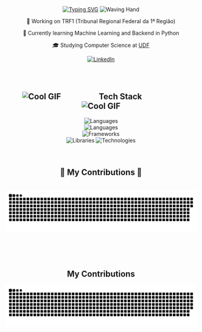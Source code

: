 <div align="center">

[![Typing SVG](https://readme-typing-svg.demolab.com?font=Fira+Code&size=25&duration=3000&pause=7000&color=6CC644&background=0320A900&center=true&vCenter=true&width=420&height=35&lines=Hi+there%2C+I'm+Miguel+Bastos)](https://git.io/typing-svg) <img src="https://raw.githubusercontent.com/Tarikul-Islam-Anik/Animated-Fluent-Emojis/master/Emojis/Hand%20gestures/Waving%20Hand.png" alt="Waving Hand" width="25" height="25" />

</div>

<div align="center">
    
🔭 Working on TRF1 (Tribunal Regional Federal da 1ª Região)
    
🌱 Currently learning Machine Learning and Backend in Python

🎓 Studying Computer Science at <a href="https://www.udf.edu.br/">UDF</a>

[![LinkedIn](https://img.shields.io/badge/LinkedIn-%230077B5.svg?logo=linkedin&logoColor=white)](https://linkedin.com/in/miguel--bastos)

</div>

<br>
<br>

## <div align="center"><img src="https://github.com/Anmol-Baranwal/Cool-GIFs-For-GitHub/assets/74038190/0b335028-1d3d-4ee5-b5b3-a373d499be7e" width="55" alt="Cool GIF">&nbsp;&nbsp;&nbsp;&nbsp;&nbsp;&nbsp;&nbsp;&nbsp;&nbsp;&nbsp;&nbsp;&nbsp;&nbsp;&nbsp;&nbsp;&nbsp;&nbsp;&nbsp;&nbsp;&nbsp;Tech Stack&nbsp;&nbsp;&nbsp;&nbsp;&nbsp;&nbsp;&nbsp;&nbsp;&nbsp;&nbsp;&nbsp;&nbsp;&nbsp;&nbsp;&nbsp;&nbsp;&nbsp;&nbsp;&nbsp;&nbsp;<img src="https://github.com/Anmol-Baranwal/Cool-GIFs-For-GitHub/assets/74038190/0b335028-1d3d-4ee5-b5b3-a373d499be7e" width="55" alt="Cool GIF"></div>

<div align="center">
    <img src="https://skillicons.dev/icons?i=py" alt="Languages"><br>
    <img src="https://skillicons.dev/icons?i=js,postgres,cpp" alt="Languages"><br>
    <img src="https://skillicons.dev/icons?i=django,flask,fastapi,nextjs,react" alt="Frameworks"><br>
    <img src="https://skillicons.dev/icons?i=bootstrap,tensorflow,selenium,threejs" alt="Libraries">
    <img src="https://skillicons.dev/icons?i=git,docker,figma,gitlab" alt="Technologies">
</div>

<br>
<br>


<!--
## Stats
<p align="left"> 
    <a href="https://github.com/ryo-ma/github-profile-trophy">
        <img src="https://github-profile-trophy.vercel.app/?username=miguel-mb-cell&theme=radical" alt="miguel-mb-cell" />
    </a> 
</p>
<br>
<p align="left">
    <img align="center"  height="150em" src="https://github-readme-stats.vercel.app/api?username=miguel-mb-cell&show_icons=true&include_all_commits=true&count_private=true&theme=neon" />
    <img align="center"  height="150em" src="https://github-readme-stats-eight-theta.vercel.app/api/top-langs/?username=miguel-mb-cell&theme=neon&layout=compact"/>
</p>
-->

<div align="center">
  <h2>🐍 My Contributions 🐍</h2>
  <br>
  <img alt="snake eating my contributions" src="https://raw.githubusercontent.com/miguel-mb-cell/miguel-mb-cell/output/github-contribution-grid-snake.svg" />
  
  <br/><br/><br/>
</div>

## <div align="center">My Contributions</div>
<picture>
  <source media="(prefers-color-scheme: dark)" srcset="https://raw.githubusercontent.com/platane/platane/output/github-contribution-grid-snake-dark.svg">
  <source media="(prefers-color-scheme: light)" srcset="https://raw.githubusercontent.com/platane/platane/output/github-contribution-grid-snake.svg">
  <img alt="github contribution grid snake animation" src="https://raw.githubusercontent.com/platane/platane/output/github-contribution-grid-snake.svg">
</picture>
